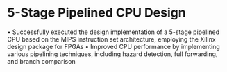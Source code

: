 # 5-Stage Pipelined CPU Design
• Successfully executed the design implementation of a 5-stage pipelined CPU based on the MIPS instruction set architecture, employing the Xilinx design package for FPGAs
• Improved CPU performance by implementing various pipelining techniques, including hazard detection, full forwarding, and branch comparison
